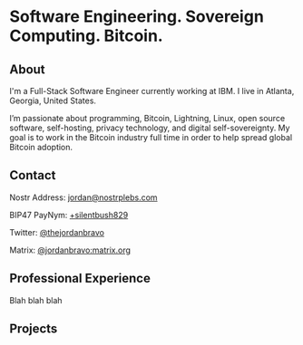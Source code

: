 # Software Engineering.  Sovereign Computing.  Bitcoin.

## About

I'm a Full-Stack Software Engineer currently working at IBM.  I live in Atlanta, Georgia, United States.

I’m passionate about programming, Bitcoin, Lightning, Linux, open source software, self-hosting, privacy technology, and digital self-sovereignty. My goal is to work in the Bitcoin industry full time in order to help spread global Bitcoin adoption.

## Contact

Nostr Address: [jordan@nostrplebs.com](https://astral.ninja/npub1f6ntw2f4dnpdwkccqgg7ef7yagf9kdkrfn7l07kr9uz0q8e9k94sje7kur)

BIP47 PayNym: [+silentbush829](https://paynym.is/+silentbush829)

Twitter: [@thejordanbravo](https://twitter.com/thejordanbravo)

Matrix: [@jordanbravo:matrix.org](https://matrix.to/#/@jordanbravo:matrix.org)


## Professional Experience

Blah blah blah

## Projects

